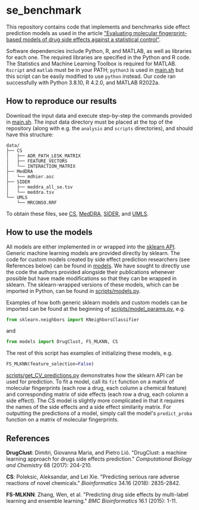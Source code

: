 # se_benchmark

This repository contains code that implements and benchmarks side effect prediction models as used in the article ["Evaluating molecular fingerprint-based models of drug side effects against a statistical control"](https://doi.org/10.1016/j.drudis.2022.103364).

Software dependencies include Python, R, and MATLAB, as well as libraries for each one. The required libraries are specified in the Python and R code. The Statistics and Machine Learning Toolbox is required for MATLAB. ```Rscript``` and ```matlab``` must be in your PATH; ```python3``` is used in [main.sh](main.sh) but this script can be easily modified to use ```python``` instead. Our code ran successfully with Python 3.8.10, R 4.2.0, and MATLAB R2022a.

## How to reproduce our results
Download the input data and execute step-by-step the commands provided in [main.sh](main.sh). The input data directory must be placed at the top of the repository (along with e.g. the ```analysis``` and ```scripts``` directories), and should have this structure:

```
data/
├── CS
│   ├── ADR_PATH_LESK_MATRIX
|   ├── FEATURE_VECTORS
│   └── INTERACTION_MATRIX
├── MedDRA
│   └── mdhier.asc
├── SIDER
│   ├── meddra_all_se.tsv
│   └── meddra.tsv
└── UMLS
    └── MRCONSO.RRF
```

To obtain these files, see [CS](https://github.com/poleksic/side-effects), [MedDRA](https://www.meddra.org/), [SIDER](http://sideeffects.embl.de/), and [UMLS](https://www.nlm.nih.gov/research/umls/licensedcontent/umlsknowledgesources.html).

## How to use the models
All models are either implemented in or wrapped into the [sklearn API](https://scikit-learn.org/stable/index.html). Generic machine learning models are provided directly by sklearn. The code for custom models created by side effect prediction researchers (see References below) can be found in [models](models). We have sought to directly use the code the authors provided alongside their publications whenever possible but have made modifications so that they can be wrapped in sklearn. The sklearn-wrapped versions of these models, which can be imported in Python, can be found in [scripts/models.py](scripts/models.py).

Examples of how both generic sklearn models and custom models can be imported can be found at the beginning of [scripts/model_params.py](scripts/model_params.py), e.g.
```python
from sklearn.neighbors import KNeighborsClassifier
```
and
```python
from models import DrugClust, FS_MLKNN, CS
```

The rest of this script has examples of initializing these models, e.g.
```python
FS_MLKNN(feature_selection=False)
```

[scripts/get_CV_predictions.py](scripts/get_CV_predictions.py) demonstrates how the sklearn API can be used for prediction. To fit a model, call its `fit` function on a matrix of molecular fingerprints (each row a drug, each column a chemical feature) and corresponding matrix of side effects (each row a drug, each column a side effect). The CS model is slightly more complicated in that it requires the names of the side effects and a side effect similarity matrix. For outputting the predictions of a model, simply call the model's `predict_proba` function on a matrix of molecular fingerprints.

## References
**DrugClust**: Dimitri, Giovanna Maria, and Pietro Lió. "DrugClust: a machine learning approach for drugs side effects prediction." *Computational Biology and Chemistry* 68 (2017): 204-210.

**CS**: Poleksic, Aleksandar, and Lei Xie. "Predicting serious rare adverse reactions of novel chemicals." *Bioinformatics* 34.16 (2018): 2835-2842.

**FS-MLKNN**: Zhang, Wen, et al. "Predicting drug side effects by multi-label learning and ensemble learning." *BMC Bioinformatics* 16.1 (2015): 1-11.
